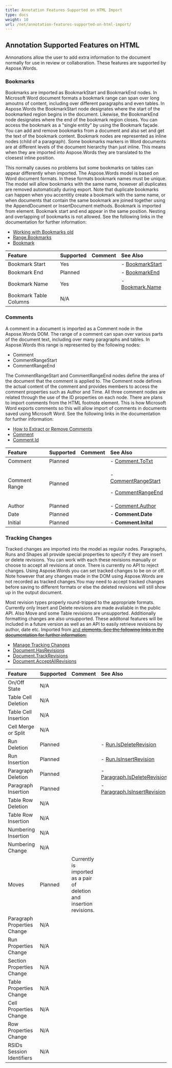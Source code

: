 ```yaml
---
title: Annotation Features Supported on HTML Import
type: docs
weight: 10
url: /net/annotation-features-supported-on-html-import/
---
```


## **Annotation Supported Features on HTML**
Annonations allow the user to add extra information to the document normally for use in review or collaboration. These features are supported by Aspose.Words.
### **Bookmarks**
Bookmarks are imported as BookmarkStart and BookmarkEnd nodes. In Microsoft Word document formats a bookmark range can span over long amoutns of content, including over different paragraphs and even tables. In Aspose.Words the BookmarkStart node designates where the start of the bookmarked region begins in the document. Likewise, the BookmarkEnd node designates where the end of the bookmark region closes. You can access the bookmark as a "single entity" by using the Bookmark façade. You can add and remove bookmarks from a document and also set and get the text of the bookmark content. Bookmark nodes are represented as inline nodes (child of a paragraph). Some bookmarks markers in Word documents are at different levels of the document hierarchy than just inline. This means when they are imported into Aspose.Words they are translated to the cloesest inline position.

This normally causes no problems but some bookmarks on tables can appear differently when imported. The Aspose.Words model is based on Word document formats. In these formats bookmark names must be unique. The model will allow bookmarks with the same name, however all duplicates are removed automatically during export. Note that duplicate bookmarks can happen when you accentitly create a bookmark with the same name, or when documents that contain the same bookmark are joined together using the AppendDocument or InsertDocument methods. Bookmark is imported from <a> element. Bookmark start and end appear in the same position. Nesting and overlapping of bookmarks is not allowed. See the following links in the documentation for further information:

- [Working with Bookmarks old](/pages/createpage.action?spaceKey=wordsnet&title=Working+with+Bookmarks+old&linkCreation=true&fromPageId=2596089)
- [Range.Bookmarks](http://www.aspose.com/documentation/.net-components/aspose.words-for-.net/aspose.words.range.bookmarks.html)
- [Bookmark](http://www.aspose.com/documentation/.net-components/aspose.words-for-.net/aspose.words.bookmark.html)

|**Feature**|**Supported**|**Comment**|**See Also**|
| :- | :- | :- | :- |
|Bookmark Start|Yes| |- [BookmarkStart](http://www.aspose.com/documentation/.net-components/aspose.words-for-.net/aspose.words.bookmarkstart.html)|
|Bookmark End|Planned| |- [BookmarkEnd](http://www.aspose.com/documentation/.net-components/aspose.words-for-.net/aspose.words.bookmarkend.html)|
|Bookmark Name|Yes| |- [Bookmark.Name](http://www.aspose.com/documentation/.net-components/aspose.words-for-.net/aspose.words.bookmark.name.html)|
|Bookmark Table Columns|N/A| | |
### **Comments**
A comment in a document is imported as a Comment node in the Aspose.Words DOM. The range of a comment can span over various parts of the document text, including over many paragraphs and tables. In Aspose.Words this range is represented by the following nodes:

- Comment
- CommentRangeStart
- CommentRangeEnd

The CommentRangeStart and CommentRangeEnd nodes define the area of the document that the comment is applied to. The Comment node defines the actual content of the comment and provides members to access the comment properties such as Author and Time. All three comment nodes are related through the use of the ID properties on each node. There are plans to import comments from the HTML footnote element. This is how Microsoft Word exports comments so this will allow import of comments in documents saved using Microsoft Word. See the following links in the documentation for further information:

- [How to Extract or Remove Comments](/pages/createpage.action?spaceKey=wordsnet&title=Working+with+Comments+old&linkCreation=true&fromPageId=2596089)
- [Comment](http://www.aspose.com/documentation/.net-components/aspose.words-for-.net/aspose.words.comment.html)
- [Comment.Id](http://www.aspose.com/documentation/.net-components/aspose.words-for-.net/aspose.words.comment.id.html)

|**Feature**|**Supported**|**Comment**|**See Also**|
| :- | :- | :- | :- |
|Comment|Planned| |- [Comment.ToTxt](http://www.aspose.com/documentation/.net-components/aspose.words-for-.net/aspose.words.node.totxt.html)|
|Comment Range|Planned| |<p>- [CommentRangeStart](http://www.aspose.com/documentation/.net-components/aspose.words-for-.net/aspose.words.commentrangestart.html)</p><p>- [CommentRangeEnd](http://www.aspose.com/documentation/.net-components/aspose.words-for-.net/aspose.words.commentrangeend.html)</p>|
|Author|Planned| |- [Comment.Author](http://www.aspose.com/documentation/.net-components/aspose.words-for-.net/aspose.words.comment.author.html)|
|Date|Planned| |- **Comment.Date**|
|Initial|Planned| |- **Comment.Inital**|
### **Tracking Changes**
Tracked changes are imported into the model as regular nodes. Paragraphs, Runs and Shapes all provide special properties to specify if they are insert or delete revisions. You can work with each these revisions manually or choose to accept all revisions at once. There is currently no API to reject changes. Using Aspose.Words you can set tracked changes to be on or off. Note however that any changes made in the DOM using Aspose.Words are not recorded as tracked changes.You may need to accept tracked changes before saving to different formats or else the deleted revisions will still show up in the output document.

Most revision types properly round-tripped to the appropriate formats. Currently only Insert and Delete revisions are made avaliable in the public API. Also Move and some Table revisions are unsupported. Additionally formatting changes are also unsupported. These additonal features will be included in a future version as well as an API to easily retrieve revisions by author, date etc. Imported from <ins> and <del> elements. See the following links in the documentation for further information:

- [Manage Tracking Changes](/words/net/working-with-document/#workingwithdocument-managetrackingchanges)
- [Document.HasRevisions](http://www.aspose.com/documentation/.net-components/aspose.words-for-.net/aspose.words.document.hasrevisions.html)
- [Document.TrackRevisions](http://www.aspose.com/documentation/.net-components/aspose.words-for-.net/aspose.words.document.trackrevisions.html)
- [Document.AcceptAllRevisions](http://www.aspose.com/documentation/.net-components/aspose.words-for-.net/aspose.words.document.acceptallrevisions.html)

|**Feature**|**Supported**|**Comment**|**See Also**|
| :- | :- | :- | :- |
|On/Off State|N/A| | |
|Table Cell Deletion|N/A| | |
|Table Cell Insertion|N/A| | |
|Cell Merge or Split|N/A| | |
|Run Deletion|Planned| |- [Run.IsDeleteRevision](http://www.aspose.com/documentation/.net-components/aspose.words-for-.net/aspose.words.inline.isdeleterevision.html)|
|Run Insertion|Planned| |- [Run.IsInsertRevision](http://www.aspose.com/documentation/.net-components/aspose.words-for-.net/aspose.words.inline.isinsertrevision.html)|
|Paragraph Deletion|Planned| |- [Paragraph.IsDeleteRevision](http://www.aspose.com/documentation/.net-components/aspose.words-for-.net/aspose.words.paragraph.isdeleterevision.html)|
|Paragraph Insertion|Planned| |- [Paragraph.IsInsertRevision](http://www.aspose.com/documentation/.net-components/aspose.words-for-.net/aspose.words.paragraph.isinsertrevision.html)|
|Table Row Deletion|N/A| | |
|Table Row Insertion|N/A| | |
|Numbering Insertion|N/A| | |
|Numbering Change|N/A| | |
|Moves|Planned|Currently is imported as a pair of deletion and insertion revisions.| |
|Paragraph Properties Change|N/A| | |
|Run Properties Change|N/A| | |
|Section Properties Change|N/A| | |
|Table Properties Change|N/A| | |
|Cell Properties Change|N/A| | |
|Row Properties Change|N/A| | |
|RSIDs Session Identifiers|N/A| | |


